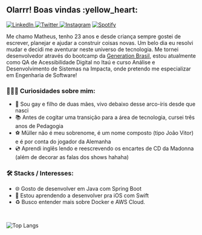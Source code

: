 <h2> Olarrr! Boas vindas :yellow_heart: </h2>

<a href="https://www.linkedin.com/in/matheuxmuller/" target="_blank"><img src="https://img.shields.io/badge/LinkedIn-%230077B5.svg?&style=flat-square&logo=linkedin&logoColor=white" alt="LinkedIn"> </a>
<a href="https://twitter.com/matheuxmuller" target="_blank"><img src="https://img.shields.io/badge/-Twitter-1da1f2?style=flat-square&labelColor=1da1f2&logo=twitter&logoColor=white" alt="Twitter"> </a>
<a href="https://www.instagram.com/matheuxmuller/" target="_blank"><img src="https://img.shields.io/badge/Instagram-%23E4405F.svg?&style=flat-square&logo=instagram&logoColor=white" alt="Instagram" ></a>
<a href="https://open.spotify.com/user/1g0xg7pfxk1kaspgr1nwbknxr?si=W3W9xfBlRZiC5nq0Tivj6w" target="_blank"><img src="https://img.shields.io/badge/-Spotify-00FF7F?style=flat-square&labelColor=00FF7F&logo=spotify&logoColor=white" alt="Spotify"> </a>

Me chamo Matheus, tenho 23 anos e desde criança sempre gostei de escrever, planejar e ajudar a construir coisas novas. Um belo dia eu resolvi mudar e decidi me aventurar neste universo de tecnologia. Me tornei desenvolvedor através do bootcamp da [Generation Brasil](https://brazil.generation.org/), estou atualmente como QA de Acessibilidade Digital no Itaú e curso Análise e Desenvolvimento de Sistemas na Impacta, onde pretendo me especializar em Engenharia de Software!
<h3>👨🏻‍💻 Curiosidades sobre mim: </h3>
 
- :rainbow: Sou gay e filho de duas mães, vivo debaixo desse arco-íris desde que nasci
- :books: Antes de cogitar uma transição para a área de tecnologia, cursei três anos de Pedagogia 
- :soccer: Müller não é meu sobrenome, é um nome composto (tipo João Vitor) e é por conta do jogador da Alemanha
- :cd: Aprendi inglês lendo e reescrevendo os encartes de CD da Madonna (além de decorar as falas dos shows hahaha)

<h3>🛠 Stacks / Interesses: </h3>

- :globe_with_meridians:  Gosto de desenvolver em Java com Spring Boot
- :iphone:  Estou aprendendo a desenvolver pra iOS com Swift
- :recycle:  Busco entender mais sobre Docker e AWS Cloud.

<br>

![Top Langs](https://github-readme-stats.vercel.app/api/top-langs/?username=matheuxmuller&layout=compact&theme=buefy)
